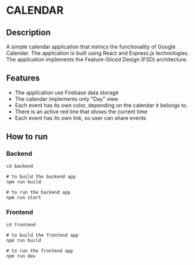 # CALENDAR

## Description

A simple calendar application that mimics the functionality of Google Calendar. The application is built using React and Express.js technologies. The application implements the Feature-Sliced Design (FSD) architecture.

## Features

- The application use Firebase data storage
- The calendar implements only "Day" view
- Each event has its own color, depending on the calendar it belongs to.
- There is an active red line that shows the current time
- Each event has its own link, so user can share events

## How to run

### Backend

```
cd backend

# to build the backend app
npm run build

# to run the backend app
npm run start
```

### Frontend

```
cd frontend

# to build the frontend app
npm run build

# to run the frontend app
npm run dev
```
